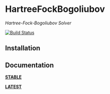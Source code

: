 # HartreeFockBogoliubov

*Hartree-Fock-Bogoliubov Solver*

[![Build Status](https://travis-ci.org/kyungminlee/HartreeFockBogoliubov.jl.svg?branch=master)](https://travis-ci.org/kyungminlee/HartreeFockBogoliubov.jl)

## Installation

## Documentation

[**STABLE**](http://kyungminlee.org/HartreeFockBogoliubov.jl/stable/)

[**LATEST**](http://kyungminlee.org/HartreeFockBogoliubov.jl/latest/)
